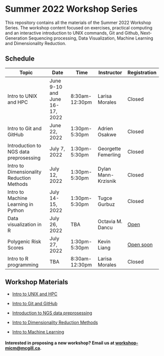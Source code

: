 # Summer 2022 Workshop Series

This repository contains all the materials of the Summer 2022 Workshop Series. The workshop content focused on exercises, practical computing and an interactive introduction to UNIX commands, Git and Github, Next-Generation Sequencing processing, Data Visualization, Machine Learning and Dimensionality Reduction.

## Schedule

| Topic | Date | Time | Instructor | Registration |
| ------| ---- | -----| ---------- | ---------- |
| Intro to UNIX and HPC | June 9-10 and June 16-17, 2022 | 8:30am-12:30pm | Larisa Morales | Closed |
| Intro to Git and GitHub | June 22, 2022 | 1:30pm-5:30pm | Adrien Osakwe| Closed |
| Introduction to NGS data preprosessing | July 7, 2022 | 1:30pm-5:30pm | Georgette Femerling | Closed |
| Intro to Dimensionality Reduction Methods | July 12, 2022 | 1:30pm-5:30pm | Dylan Mann-Krzisnik| Closed  |
| Intro to Machine Learning in Python | July 14-15, 2022 | 1:30pm-5:30pm | Tugce Gurbuz | Closed |
| Data visualization in R |	July 26, 2022 | TBA | Octavia M. Dancu | [Open](https://forms.gle/L4vo7dHNK7GwoWQU6) |
| Polygenic Risk Scores | July 27, 2022	| 1:30pm-5:30pm | Kevin Liang	| [Open soon]()| 
| Intro to R programming | TBA | 8:30am-12:30pm | Larisa Morales | Closed |


## Workshop Materials

* [Intro to UNIX and HPC](https://github.com/McGill-MiCM/)

* [Intro to Git and GitHub](https://github.com/McGill-MiCM/MiCM_IntroToGitHub)

* [Introduction to NGS data preprosessing](https://github.com/McGill-MiCM/MiCM_ngsintro_summer2022)

* [Intro to Dimensionality Reduction Methods](https://github.com/McGill-MiCM/MiCM2022_Dim_Reduction)

* [Intro to Machine Learning](https://github.com/McGill-MiCM/MiCM2022_Introduction-to-ML)

#### Interested in proposing a new workshop? Email us at workshop-micm@mcgill.ca.
